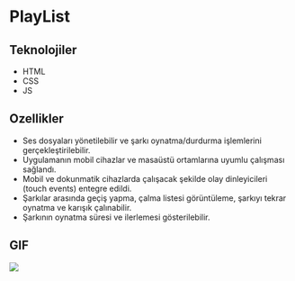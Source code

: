 # PlayList

## Teknolojiler

- HTML
- CSS
- JS

## Ozellikler

- Ses dosyaları yönetilebilir ve şarkı oynatma/durdurma işlemlerini gerçekleştirilebilir.
- Uygulamanın mobil cihazlar ve masaüstü ortamlarına uyumlu çalışması sağlandı.
- Mobil ve dokunmatik cihazlarda çalışacak şekilde olay dinleyicileri (touch events) entegre edildi.
- Şarkılar arasında geçiş yapma, çalma listesi görüntüleme, şarkıyı tekrar oynatma ve karışık çalınabilir.
- Şarkının oynatma süresi ve ilerlemesi gösterilebilir.

## GIF

![](playlist.gif)
